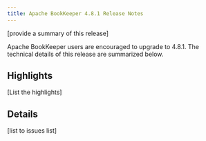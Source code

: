 ```yaml
---
title: Apache BookKeeper 4.8.1 Release Notes
---
```


[provide a summary of this release]

Apache BookKeeper users are encouraged to upgrade to 4.8.1. The technical details of this release are summarized
below.

## Highlights

[List the highlights]

## Details

[list to issues list]

